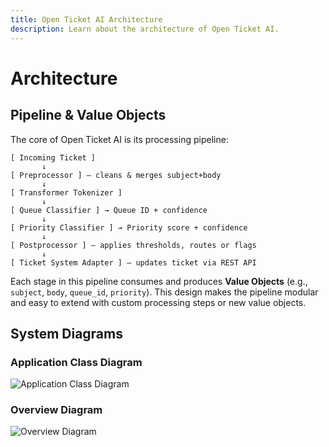 ```yaml
---
title: Open Ticket AI Architecture
description: Learn about the architecture of Open Ticket AI.
---
```


# Architecture

## Pipeline & Value Objects

The core of Open Ticket AI is its processing pipeline:

```
[ Incoming Ticket ]
       ↓
[ Preprocessor ] — cleans & merges subject+body
       ↓
[ Transformer Tokenizer ]
       ↓
[ Queue Classifier ] → Queue ID + confidence
       ↓
[ Priority Classifier ] → Priority score + confidence
       ↓
[ Postprocessor ] — applies thresholds, routes or flags
       ↓
[ Ticket System Adapter ] — updates ticket via REST API
```

Each stage in this pipeline consumes and produces **Value Objects** (e.g., `subject`, `body`, `queue_id`, `priority`). This design makes the pipeline modular and easy to extend with custom processing steps or new value objects.

## System Diagrams

### Application Class Diagram
![Application Class Diagram](/images/application_class_diagram.png)

### Overview Diagram
![Overview Diagram](/images/overview.png)
